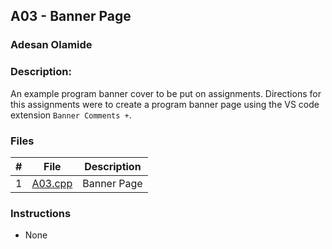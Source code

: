 ## A03 - Banner Page
### Adesan Olamide
### Description:

An example program banner cover to be put on assignments. Directions for this assignments were to create a program banner page using the VS code extension `Banner Comments +`.

### Files

|   #   | File            | Description                                        |
| :---: | --------------- | -------------------------------------------------- |
|   1   | [A03.cpp](https://github.com/its-olamidey/2143-OOP-Adesan/blob/main/Assignments/A03/A03%20banner)         | Banner Page|


### Instructions

- None
